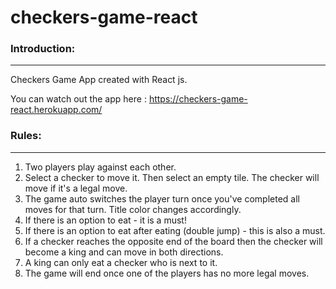 # checkers-game-react

<h3>Introduction:</h3>
<hr>

Checkers Game App created with React js.

You can watch out the app here : https://checkers-game-react.herokuapp.com/

<h3>Rules:</h3>
<hr>

1. Two players play against each other.
2. Select a checker to move it. Then select an empty tile. The checker will move if it's a legal move.
3. The game auto switches the player turn once you've completed all moves for that turn. Title color changes accordingly.
4. If there is an option to eat - it is a must!
5. If there is an option to eat after eating (double jump) - this is also a must.
6. If a checker reaches the opposite end of the board then the checker will become a king and can move in both directions.
7. A king can only eat a checker who is next to it.
8. The game will end once one of the players has no more legal moves.
